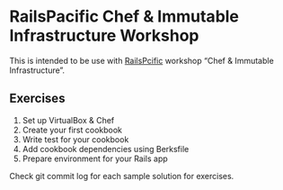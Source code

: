 RailsPacific Chef & Immutable Infrastructure Workshop
==========================

This is intended to be use with [RailsPcific](http://railspacific.com) workshop “Chef & Immutable Infrastructure”.

## Exercises

1. Set up VirtualBox & Chef
2. Create your first cookbook
3. Write test for your cookbook
4. Add cookbook dependencies using Berksfile
5. Prepare environment for your Rails app

Check git commit log for each sample solution for exercises.
